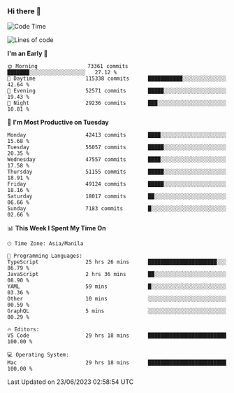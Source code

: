 ### Hi there 👋

<!--START_SECTION:waka-->
![Code Time](http://img.shields.io/badge/Code%20Time-4%2C108%20hrs%2024%20mins-blue)

![Lines of code](https://img.shields.io/badge/From%20Hello%20World%20I%27ve%20Written-105.6%20million%20lines%20of%20code-blue)

**I'm an Early 🐤** 

```text
🌞 Morning                73361 commits       ███████░░░░░░░░░░░░░░░░░░   27.12 % 
🌆 Daytime                115338 commits      ███████████░░░░░░░░░░░░░░   42.64 % 
🌃 Evening                52571 commits       █████░░░░░░░░░░░░░░░░░░░░   19.43 % 
🌙 Night                  29236 commits       ███░░░░░░░░░░░░░░░░░░░░░░   10.81 % 
```
📅 **I'm Most Productive on Tuesday** 

```text
Monday                   42413 commits       ████░░░░░░░░░░░░░░░░░░░░░   15.68 % 
Tuesday                  55057 commits       █████░░░░░░░░░░░░░░░░░░░░   20.35 % 
Wednesday                47557 commits       ████░░░░░░░░░░░░░░░░░░░░░   17.58 % 
Thursday                 51155 commits       █████░░░░░░░░░░░░░░░░░░░░   18.91 % 
Friday                   49124 commits       █████░░░░░░░░░░░░░░░░░░░░   18.16 % 
Saturday                 18017 commits       ██░░░░░░░░░░░░░░░░░░░░░░░   06.66 % 
Sunday                   7183 commits        █░░░░░░░░░░░░░░░░░░░░░░░░   02.66 % 
```


📊 **This Week I Spent My Time On** 

```text
🕑︎ Time Zone: Asia/Manila

💬 Programming Languages: 
TypeScript               25 hrs 26 mins      ██████████████████████░░░   86.79 % 
JavaScript               2 hrs 36 mins       ██░░░░░░░░░░░░░░░░░░░░░░░   08.90 % 
YAML                     59 mins             █░░░░░░░░░░░░░░░░░░░░░░░░   03.36 % 
Other                    10 mins             ░░░░░░░░░░░░░░░░░░░░░░░░░   00.59 % 
GraphQL                  5 mins              ░░░░░░░░░░░░░░░░░░░░░░░░░   00.29 % 

🔥 Editors: 
VS Code                  29 hrs 18 mins      █████████████████████████   100.00 % 

💻 Operating System: 
Mac                      29 hrs 18 mins      █████████████████████████   100.00 % 
```


 Last Updated on 23/06/2023 02:58:54 UTC
<!--END_SECTION:waka-->


<!--
**rad182/rad182** is a ✨ _special_ ✨ repository because its `README.md` (this file) appears on your GitHub profile.

Here are some ideas to get you started:

- 🔭 I’m currently working on ...
- 🌱 I’m currently learning ...
- 👯 I’m looking to collaborate on ...
- 🤔 I’m looking for help with ...
- 💬 Ask me about ...
- 📫 How to reach me: ...
- 😄 Pronouns: ...
- ⚡ Fun fact: ...
-->

